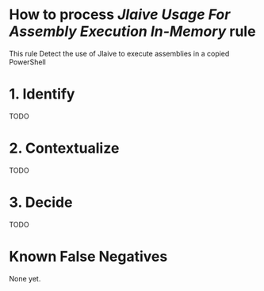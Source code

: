 # How to process *Jlaive Usage For Assembly Execution In-Memory* rule
This rule Detect the use of Jlaive to execute assemblies in a copied PowerShell

# 1. Identify
TODO

# 2. Contextualize
TODO

# 3. Decide
TODO

# Known False Negatives
None yet.
